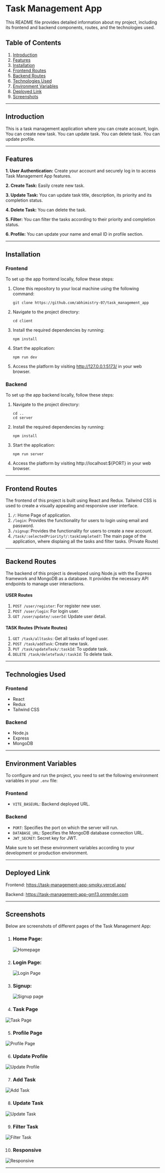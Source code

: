 # Task Management App

This README file provides detailed information about my project, including its frontend and backend components, routes, and the technologies used.

## Table of Contents

1. [Introduction](#introduction)
2. [Features](#features)
3. [Installation](#installation)
4. [Frontend Routes](#frontend-routes)
5. [Backend Routes](#backend-routes)
6. [Technologies Used](#technologies-used)
7. [Environment Variables](#environment-variables)
8. [Deployed Link](#deployed-link)
9. [Screenshots](#screenshots)

---

## Introduction 

This is a task management application where you can create account, login. You can create new task. You can update task. You can delete task. You can update profile.

---

## Features  

**1. User Authentication:** Create your account and securely log in to access Task Management App features.

**2. Create Task:** Easily create new task.

**3. Update Task:** You can update task title, description, its priority and its completion status.

**4. Delete Task:** You can delete the task.

**5. Filter:** You can filter the tasks according to their priority and completion status.

**6. Profile:** You can update your name and email ID in profile section.

---

## Installation 

### Frontend

To set up the app frontend locally, follow these steps:

1. Clone this repository to your local machine using the following command:

   ```shell
   git clone https://github.com/abhimistry-07/task_management_app

   ```

2. Navigate to the project directory:

   ```shell
   cd client
   
   ```

3. Install the required dependencies by running:

   ```shell
   npm install

   ```

4. Start the application:

   ```shell
   npm run dev

   ```

5. Access the platform by visiting http://127.0.0.1:5173/ in your web browser.

### Backend

To set up the app backend locally, follow these steps:

1. Navigate to the project directory:

   ```shell
   cd ..
   cd server
   
   ```

2. Install the required dependencies by running:

   ```shell
   npm install

   ```

3. Start the application:

   ```shell
   npm run server

   ```

4. Access the platform by visiting http://localhost:${PORT} in your web browser.

---

## Frontend Routes

The frontend of this project is built using React and Redux. Tailwind CSS is used to create a visually appealing and responsive user interface.

1. `/`: Home Page of application.
2. `/login`: Provides the functionality for users to login using email and password.
3. `/signup`: Provides the functionality for users to create a new account.
4. `/task/:selectedPriority?/:taskCompleted?`: The main page of the application, where displaing all the tasks and filter tasks. (Private Route)

---

## Backend Routes

The backend of this project is developed using Node.js with the Express framework and MongoDB as a database. It provides the necessary API endpoints to manage user interactions.

#### USER Routes

1. `POST /user/register`: For register new user.
2. `POST /user/login`: For login user.
3. `GET /user/update/:userId`: Update user detail.

#### TASK Routes (Private Routes)
   
1. `GET /task/alltasks`: Get all tasks of loged user.
2. `POST /task/addTask`: Create new task.
3. `PUT /task/updateTask/:taskId`: To update task.
4. `DELETE /task/deleteTask/:taskId`: To delete task.
 
---

## Technologies Used

### Frontend

- React
- Redux
- Tailwind CSS

### Backend

- Node.js
- Express
- MongoDB

---

## Environment Variables

To configure and run the project, you need to set the following environment variables in your `.env` file:

### Frontend

- `VITE_BASEURL`: Backend deployed URL.

### Backend

- `PORT`: Specifies the port on which the server will run.
- `DATABASE_URL`: Specifies the MongoDB database connection URL.
- `JWT_SECRET`: Secret key for JWT.

Make sure to set these environment variables according to your development or production environment.

---

## Deployed Link

Frontend: https://task-management-app-smoky.vercel.app/

Backend: https://task-management-app-gm13.onrender.com

---

## Screenshots

Below are screenshots of different pages of the Task Management App:

1. ### Home Page:
   ![Homepage](https://github.com/abhimistry-07/task_management_app/blob/main/client/src/assets/Homepage.jpg)

2. ### Login Page:
   ![Login Page](https://github.com/abhimistry-07/task_management_app/blob/main/client/src/assets/login.jpg)

3. ### Signup:
   ![Signup page](https://github.com/abhimistry-07/task_management_app/blob/main/client/src/assets/signup.jpg)

4. ### Task Page
  ![Task Page](https://github.com/abhimistry-07/task_management_app/blob/main/client/src/assets/taskpage.jpg)

5. ### Profile Page
  ![Profile Page](https://github.com/abhimistry-07/task_management_app/blob/main/client/src/assets/profile.jpg)

6. ### Update Profile
  ![Update Profile](https://github.com/abhimistry-07/task_management_app/blob/main/client/src/assets/updateprofile.jpg)

7. ### Add Task
  ![Add Task](https://github.com/abhimistry-07/task_management_app/blob/main/client/src/assets/addtask.jpg)

8. ### Update Task
  ![Update Task](https://github.com/abhimistry-07/task_management_app/blob/main/client/src/assets/updatetask.jpg)

9. ### Filter Task
  ![Filter Task](https://github.com/abhimistry-07/task_management_app/blob/main/client/src/assets/filter.jpg)

10. ### Responsive
  ![Responsive](https://github.com/abhimistry-07/task_management_app/blob/main/client/src/assets/smallscreen.jpg)

---
